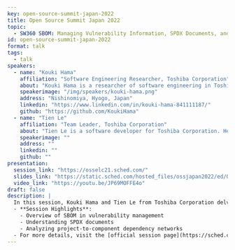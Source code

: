 ```yaml
---
key: open-source-summit-japan-2022
title: Open Source Summit Japan 2022
topic: 
  - SW360 SBOM: Managing Vulnerability Information, SPDX Documents, and New Dependency Network Between a Project and Software Components
id: open-source-summit-japan-2022
format: talk
tags:
  - talk
speakers:
  - name: "Kouki Hama"
    affiliation: "Software Engineering Researcher, Toshiba Corporation"
    about: "Kouki Hama is a researcher of software engineering in Toshiba Corporation. He researches open source compliance and these tools. He is also one of the members of OpenChain project Japan workgroup and one of the contributors for Eclipse SW360 projects."
    speakerimage: "/img/speakers/kouki-hama.png"
    address: "Nishinomiya, Hyogo, Japan"
    linkedin: "https://www.linkedin.com/in/kouki-hama-841111187/"
    github: "https://github.com/KoukiHama"
  - name: "Tien Le"
    affiliation: "Team Leader, Toshiba Corporation"
    about: "Tien Le is a software developer for Toshiba Corporation. He's been active in the open source community for over five years, including FOSSology, Scancode, Node.js, Linux, and recently focused on SW360. At Toshiba in Vietnam, Tien works in several roles as project leader, requirement analyst, software architect for web applications and Linux OS. These developments work with open-source software."
    speakerimage: ""
    address: ""
    linkedin: ""
    github: ""
presentation: 
  session_link: "https://osselc21.sched.com/"
  slides_link: "https://static.sched.com/hosted_files/ossjapan2022/ed/OSSJapan2022-SW360.pdf"
  video_link: "https://youtu.be/JP69MOFFE4o"
draft: false
description: |
  In this session, Kouki Hama and Tien Le from Toshiba Corporation delve into the role of Software Bill of Materials (SBOM) in managing vulnerability information, SPDX documents, and understanding the new dependency network between software components and projects. The session covers essential open-source practices and strategies for effective dependency management in modern software development.
  - **Session Highlights**:
    - Overview of SBOM in vulnerability management
    - Understanding SPDX documents
    - Analyzing project-to-component dependency networks
  - For more details, visit the [official session page](https://sched.co/1D12t).
---
```

